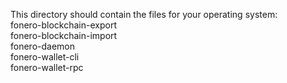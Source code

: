 This directory should contain the files for your operating system:  
fonero-blockchain-export  
fonero-blockchain-import  
fonero-daemon  
fonero-wallet-cli  
fonero-wallet-rpc  